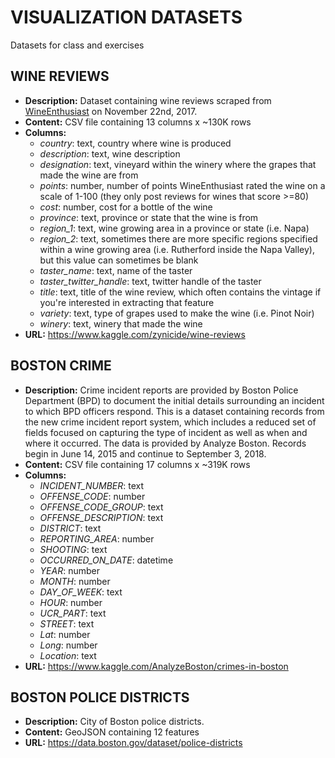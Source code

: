 # VISUALIZATION DATASETS

Datasets for class and exercises

## WINE REVIEWS
- **Description:** Dataset containing wine reviews scraped from [WineEnthusiast](https://www.winemag.com/?s=&drink_type=wine) on November 22nd, 2017. 
- **Content:** CSV file containing 13 columns x ~130K rows
- **Columns:**
    - *country*: text, country where wine is produced
    - *description*: text, wine description
    - *designation*: text, vineyard within the winery where the grapes that made the wine are from
    - *points*: number, number of points WineEnthusiast rated the wine on a scale of 1-100 (they only post reviews for wines that score \>=80)
    - *cost*: number, cost for a bottle of the wine
    - *province*: text, province or state that the wine is from
    - *region_1*: text, wine growing area in a province or state (i.e. Napa)
    - *region_2*: text, sometimes there are more specific regions specified within a wine growing area (i.e. Rutherford inside the Napa Valley), but this value can sometimes be blank
    - *taster_name*: text, name of the taster
    - *taster_twitter_handle*: text, twitter handle of the taster
    - *title*: text, title of the wine review, which often contains the vintage if you're interested in extracting that feature
    - *variety*: text, type of grapes used to make the wine (i.e. Pinot Noir)
    - *winery*: text, winery that made the wine
- **URL:** https://www.kaggle.com/zynicide/wine-reviews


## BOSTON CRIME
- **Description:** Crime incident reports are provided by Boston Police Department (BPD) to document the initial details surrounding an incident to which BPD officers respond. This is a dataset containing records from the new crime incident report system, which includes a reduced set of fields focused on capturing the type of incident as well as when and where it occurred. The data is provided by Analyze Boston. Records begin in June 14, 2015 and continue to September 3, 2018. 
- **Content:** CSV file containing 17 columns x ~319K rows
- **Columns:**
    - *INCIDENT_NUMBER*: text
    - *OFFENSE_CODE*: number
    - *OFFENSE_CODE_GROUP*: text
    - *OFFENSE_DESCRIPTION*: text
    - *DISTRICT*: text
    - *REPORTING_AREA*: number
    - *SHOOTING*: text
    - *OCCURRED_ON_DATE*: datetime
    - *YEAR*: number
    - *MONTH*: number
    - *DAY_OF_WEEK*: text
    - *HOUR*: number
    - *UCR_PART*: text
    - *STREET*: text
    - *Lat*: number
    - *Long*: number
    - *Location*: text
- **URL:** https://www.kaggle.com/AnalyzeBoston/crimes-in-boston

## BOSTON POLICE DISTRICTS
- **Description:** City of Boston police districts. 
- **Content:** GeoJSON containing 12 features
- **URL:** https://data.boston.gov/dataset/police-districts
